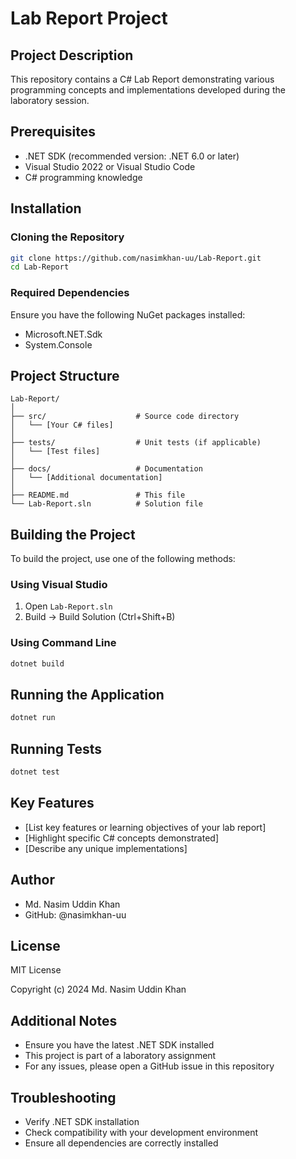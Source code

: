 # Lab Report Project

## Project Description
This repository contains a C# Lab Report demonstrating various programming concepts and implementations developed during the laboratory session.

## Prerequisites
- .NET SDK (recommended version: .NET 6.0 or later)
- Visual Studio 2022 or Visual Studio Code
- C# programming knowledge

## Installation

### Cloning the Repository
```bash
git clone https://github.com/nasimkhan-uu/Lab-Report.git
cd Lab-Report
```

### Required Dependencies
Ensure you have the following NuGet packages installed:
- Microsoft.NET.Sdk
- System.Console

## Project Structure
```
Lab-Report/
│
├── src/                    # Source code directory
│   └── [Your C# files]
│
├── tests/                  # Unit tests (if applicable)
│   └── [Test files]
│
├── docs/                   # Documentation
│   └── [Additional documentation]
│
├── README.md               # This file
└── Lab-Report.sln          # Solution file
```

## Building the Project
To build the project, use one of the following methods:

### Using Visual Studio
1. Open `Lab-Report.sln`
2. Build → Build Solution (Ctrl+Shift+B)

### Using Command Line
```bash
dotnet build
```

## Running the Application
```bash
dotnet run
```

## Running Tests
```bash
dotnet test
```

## Key Features
- [List key features or learning objectives of your lab report]
- [Highlight specific C# concepts demonstrated]
- [Describe any unique implementations]

## Author
- Md. Nasim Uddin Khan
- GitHub: @nasimkhan-uu

## License
MIT License

Copyright (c) 2024 Md. Nasim Uddin Khan

## Additional Notes
- Ensure you have the latest .NET SDK installed
- This project is part of a laboratory assignment
- For any issues, please open a GitHub issue in this repository

## Troubleshooting
- Verify .NET SDK installation
- Check compatibility with your development environment
- Ensure all dependencies are correctly installed
```
